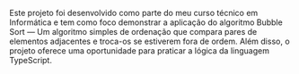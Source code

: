 Este projeto foi desenvolvido como parte do meu curso técnico em Informática e tem como foco demonstrar a aplicação do algoritmo Bubble Sort — Um algoritmo simples de ordenação que compara pares de elementos adjacentes e troca-os se estiverem fora de ordem. Além disso, o projeto oferece uma oportunidade para praticar a lógica da linguagem TypeScript.
